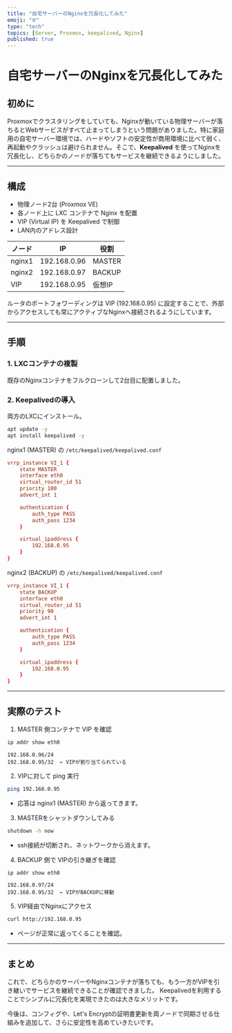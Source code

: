 ```yaml
---
title: "自宅サーバーのNginxを冗長化してみた"
emoji: "🌐"
type: "tech"
topics: [Server, Proxmox, keepalived, Nginx]
published: true
---
```


# 自宅サーバーのNginxを冗長化してみた

## 初めに

Proxmoxでクラスタリングをしていても、Nginxが動いている物理サーバーが落ちるとWebサービスがすべて止まってしまうという問題がありました。特に家庭用の自宅サーバー環境では、ハードやソフトの安定性が商用環境に比べて弱く、再起動やクラッシュは避けられません。そこで、**Keepalived** を使ってNginxを冗長化し、どちらかのノードが落ちてもサービスを継続できるようにしました。

---

## 構成

* 物理ノード2台 (Proxmox VE)
* 各ノード上に LXC コンテナで Nginx を配置
* VIP (Virtual IP) を Keepalived で制御
* LAN内のアドレス設計

| ノード    | IP           | 役割     |
| ------ | ------------ | ------ |
| nginx1 | 192.168.0.96 | MASTER |
| nginx2 | 192.168.0.97 | BACKUP |
| VIP    | 192.168.0.95 | 仮想IP   |

ルータのポートフォワーディングは VIP (192.168.0.95) に設定することで、外部からアクセスしても常にアクティブなNginxへ接続されるようにしています。

---

## 手順

### 1. LXCコンテナの複製

既存のNginxコンテナをフルクローンして2台目に配置しました。

### 2. Keepalivedの導入

両方のLXCにインストール。

```bash
apt update -y
apt install keepalived -y
```

nginx1 (MASTER) の `/etc/keepalived/keepalived.conf`

```conf
vrrp_instance VI_1 {
    state MASTER
    interface eth0
    virtual_router_id 51
    priority 100
    advert_int 1

    authentication {
        auth_type PASS
        auth_pass 1234
    }

    virtual_ipaddress {
        192.168.0.95
    }
}
```

nginx2 (BACKUP) の `/etc/keepalived/keepalived.conf`

```conf
vrrp_instance VI_1 {
    state BACKUP
    interface eth0
    virtual_router_id 51
    priority 90
    advert_int 1

    authentication {
        auth_type PASS
        auth_pass 1234
    }

    virtual_ipaddress {
        192.168.0.95
    }
}
```

---

## 実際のテスト

1. MASTER 側コンテナで VIP を確認

```bash
ip addr show eth0
```

```
192.168.0.96/24
192.168.0.95/32  ← VIPが割り当てられている
```

2. VIPに対して ping 実行

```bash
ping 192.168.0.95
```

* 応答は nginx1 (MASTER) から返ってきます。

3. MASTERをシャットダウンしてみる

```bash
shutdown -h now
```

* ssh接続が切断され、ネットワークから消えます。

4. BACKUP 側で VIPの引き継ぎを確認

```bash
ip addr show eth0
```

```
192.168.0.97/24
192.168.0.95/32  ← VIPがBACKUPに移動
```

5. VIP経由でNginxにアクセス

```bash
curl http://192.168.0.95
```

* ページが正常に返ってくることを確認。

---

## まとめ

これで、どちらかのサーバーやNginxコンテナが落ちても、もう一方がVIPを引き継いでサービスを継続できることが確認できました。
Keepalivedを利用することでシンプルに冗長化を実現できたのは大きなメリットです。

今後は、コンフィグや、Let's Encryptの証明書更新を両ノードで同期させる仕組みを追加して、さらに安定性を高めていきたいです。
